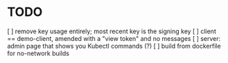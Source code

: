 # TODO

[ ] remove key usage entirely; most recent key is the signing key
[ ] client == demo-client, amended with a "view token" and no messages
[ ] server: admin page that shows you Kubectl commands (?)
[ ] build from dockerfile for no-network builds
